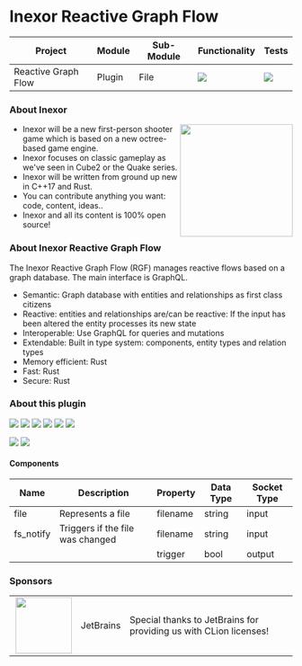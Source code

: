 # Inexor Reactive Graph Flow

| Project             | Module | Sub-Module | Functionality                                                        | Tests                                                                                                                                                |
|---------------------|--------|------------|----------------------------------------------------------------------|------------------------------------------------------------------------------------------------------------------------------------------------------|
| Reactive Graph Flow | Plugin | File       | <img src="https://img.shields.io/badge/state-completed-brightgreen"> | [<img src="https://img.shields.io/codecov/c/github/inexorgame/inexor-rgf-plugin-file">](https://app.codecov.io/gh/inexorgame/inexor-rgf-plugin-file) |

### About Inexor

<a href="https://inexor.org/">
<img align="right" width="200" height="200" src="https://raw.githubusercontent.com/inexorgame/inexor-rgf-plugin-file/main/docs/images/inexor_2.png">
</a>

* Inexor will be a new first-person shooter game which is based on a new octree-based game engine.
* Inexor focuses on classic gameplay as we've seen in Cube2 or the Quake series.
* Inexor will be written from ground up new in C++17 and Rust.
* You can contribute anything you want: code, content, ideas..
* Inexor and all its content is 100% open source!

### About Inexor Reactive Graph Flow

The Inexor Reactive Graph Flow (RGF) manages reactive flows based on a graph database. The main interface is GraphQL.

* Semantic: Graph database with entities and relationships as first class citizens
* Reactive: entities and relationships are/can be reactive: If the input has been altered the entity processes its new state
* Interoperable: Use GraphQL for queries and mutations
* Extendable: Built in type system: components, entity types and relation types
* Memory efficient: Rust
* Fast: Rust
* Secure: Rust

### About this plugin

[<img src="https://img.shields.io/badge/Language-Rust-brightgreen">](https://www.rust-lang.org/)
[<img src="https://img.shields.io/badge/Platforms-Linux%20%26%20Windows-brightgreen">]()
[<img src="https://img.shields.io/github/actions/workflow/status/inexorgame/inexor-rgf-plugin-file/rust.yml">](https://github.com/inexorgame/inexor-rgf-plugin-file/actions?query=workflow%3ARust)
[<img src="https://img.shields.io/github/last-commit/inexorgame/inexor-rgf-plugin-file">]()
[<img src="https://img.shields.io/github/languages/code-size/inexorgame/inexor-rgf-plugin-file">]()
[<img src="https://img.shields.io/codecov/c/github/inexorgame/inexor-rgf-plugin-file">](https://app.codecov.io/gh/inexorgame/inexor-rgf-plugin-file)

[<img src="https://img.shields.io/github/license/inexorgame/inexor-rgf-plugin-file">](https://github.com/inexorgame/inexor-rgf-plugin-file/blob/main/LICENSE)
[<img src="https://img.shields.io/discord/698219248954376256?logo=discord">](https://discord.com/invite/acUW8k7)

#### Components

| Name      | Description                      | Property | Data Type | Socket Type |
|-----------|----------------------------------|----------|-----------|-------------|
| file      | Represents a file                | filename | string    | input       |
| fs_notify | Triggers if the file was changed | filename | string    | input       |
|           |                                  | trigger  | bool      | output      |

### Sponsors

|                                                                                                                                                                                                                            |             |                                                                   |
|----------------------------------------------------------------------------------------------------------------------------------------------------------------------------------------------------------------------------|-------------|-------------------------------------------------------------------|
| <a href="https://www.jetbrains.com/?from=github.com/inexorgame"><img align="right" width="100" height="100" src="https://raw.githubusercontent.com/inexorgame/inexor-rgf-plugin-file/main/docs/images/icon_CLion.svg"></a> | JetBrains   | Special thanks to JetBrains for providing us with CLion licenses! |

